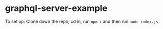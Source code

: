 # graphql-server-example

To set up:
Clone down the repo, cd in, run `npm i` and then run `node index.js`

